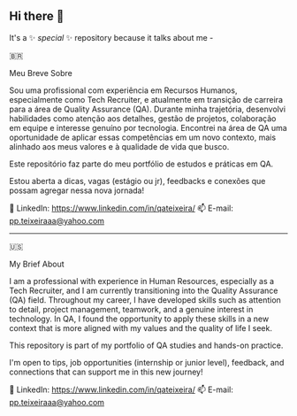 ## Hi there 👋
It's a ✨ _special_ ✨ repository because it talks about me *-*
 
🇧🇷

Meu Breve Sobre

Sou uma profissional com experiência em Recursos Humanos, especialmente como Tech Recruiter, e atualmente em transição de carreira para a área de Quality Assurance (QA).
Durante minha trajetória, desenvolvi habilidades como atenção aos detalhes, gestão de projetos, colaboração em equipe e interesse genuíno por tecnologia.
Encontrei na área de QA uma oportunidade de aplicar essas competências em um novo contexto, mais alinhado aos meus valores e à qualidade de vida que busco.

Este repositório faz parte do meu portfólio de estudos e práticas em QA. 

Estou aberta a dicas, vagas (estágio ou jr), feedbacks e conexões que possam agregar nessa nova jornada!

🔗 LinkedIn: https://www.linkedin.com/in/qateixeira/
📫 E-mail: pp.teixeiraaa@yahoo.com

-------

🇺🇸

My Brief About

I am a professional with experience in Human Resources, especially as a Tech Recruiter, and I am currently transitioning into the Quality Assurance (QA) field.
Throughout my career, I have developed skills such as attention to detail, project management, teamwork, and a genuine interest in technology.
In QA, I found the opportunity to apply these skills in a new context that is more aligned with my values and the quality of life I seek.

This repository is part of my portfolio of QA studies and hands-on practice. 

I'm open to tips, job opportunities (internship or junior level), feedback, and connections that can support me in this new journey!

🔗 LinkedIn: https://www.linkedin.com/in/qateixeira/
📫 E-mail: pp.teixeiraaa@yahoo.com
